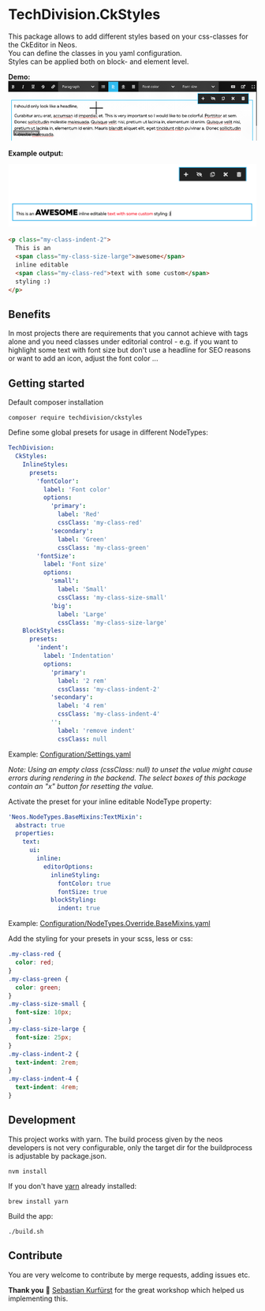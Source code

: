# TechDivision.CkStyles

This package allows to add different styles based on your css-classes for the CkEditor in Neos.  
You can define the classes in you yaml configuration.  
Styles can be applied both on block- and element level.


**Demo:**
![Applying inline style](Documentation/assets/InlineStyleDemo.gif "Inline style")


**Example output:**

![Example output](Documentation/assets/ExampleOutput.png "Example output")

```html
<p class="my-class-indent-2">
  This is an 
  <span class="my-class-size-large">awesome</span> 
  inline editable 
  <span class="my-class-red">text with some custom</span> 
  styling :)
</p>
```

## Benefits 

In most projects there are requirements that you cannot achieve with tags alone and you need classes under editorial control - 
e.g. if you want to highlight some text with font size but don't use a headline for SEO reasons
or want to add an icon, adjust the font color ... 

## Getting started

Default composer installation

```shell
composer require techdivision/ckstyles
```

Define some global presets for usage in different NodeTypes:

```yaml
TechDivision:
  CkStyles:
    InlineStyles:
      presets:
        'fontColor':
          label: 'Font color'
          options:
            'primary':
              label: 'Red'
              cssClass: 'my-class-red'
            'secondary':
              label: 'Green'
              cssClass: 'my-class-green'
        'fontSize':
          label: 'Font size'
          options:
            'small':
              label: 'Small'
              cssClass: 'my-class-size-small'
            'big':
              label: 'Large'
              cssClass: 'my-class-size-large'
    BlockStyles:
      presets:
        'indent':
          label: 'Indentation'
          options:
            'primary':
              label: '2 rem'
              cssClass: 'my-class-indent-2'
            'secondary':
              label: '4 rem'
              cssClass: 'my-class-indent-4'
            '':
              label: 'remove indent'
              cssClass: null
```

Example: [Configuration/Settings.yaml](Configuration/Settings.yaml)

_Note: Using an empty class (cssClass: null) to unset the value might cause errors during rendering in the backend.
 The select boxes of this package contain an "x" button for resetting the value._  

Activate the preset for your inline editable NodeType property:

```yaml
'Neos.NodeTypes.BaseMixins:TextMixin':
  abstract: true
  properties:
    text:
      ui:
        inline:
          editorOptions:
            inlineStyling:
              fontColor: true
              fontSize: true
            blockStyling:
              indent: true
```

Example: [Configuration/NodeTypes.Override.BaseMixins.yaml](Configuration/NodeTypes.Override.BaseMixins.yaml)

Add the styling for your presets in your scss, less or css:

```css
.my-class-red {
  color: red;
}
.my-class-green {
  color: green;
}
.my-class-size-small {
  font-size: 10px;
}
.my-class-size-large {
  font-size: 25px;
}
.my-class-indent-2 {
  text-indent: 2rem;
}
.my-class-indent-4 {
  text-indent: 4rem;
}

```

## Development 
This project works with yarn. The build process given by the neos developers is not very
configurable, only the target dir for the buildprocess is adjustable by 
package.json.

```shell
nvm install
```

If you don't have [yarn](https://yarnpkg.com/lang/en/docs/install/) already installed: 

```shell
brew install yarn
```

Build the app:

```shell
./build.sh
```

## Contribute

You are very welcome to contribute by merge requests, adding issues etc.

**Thank you** 🤝 [Sebastian Kurfürst](https://twitter.com/skurfuerst) for the great workshop which helped us 
implementing this.
